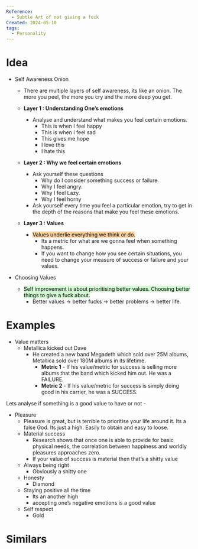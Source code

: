 ```yaml
---
Reference:
  - Subtle Art of not giving a fuck
Created: 2024-05-10
tags:
  - Personality
---
```

# Idea

- Self Awareness Onion
	* There are multiple layers of self awareness, its like an onion. The more you peel, the more you cry and the more deep you get.
	
    - **Layer 1 : Understanding One’s emotions**
        - Analyse and understand what makes you feel certain emotions.
	        - This is when I feel happy
	        - This is when I feel sad
	        - This gives me hope
	        - I love this
	        - I hate this

    - **Layer 2 : Why we feel certain emotions**
        - Ask yourself these questions
            - Why do I consider something success or failure.
            - Why I feel angry.
            - Why I feel Lazy.
            - Why I feel horny
        - Ask yourself every time you feel a particular emotion, try to get in the depth of the reasons that make you feel these emotions.

    - **Layer 3 : Values**
        - <mark style="background: #FFB86CA6;">Values underlie everything we think or do.</mark>
	        - Its a metric for what are we gonna feel when something happens.
	        - If you want to change how you see certain situations, you need to change your measure of success or failure and your values.

- Choosing Values
    * <mark style="background: #BBFABBA6;">Self improvement is about prioritising better values. Choosing better things to give a fuck about.</mark>
	    * Better values → better fucks → better problems → better life.

# Examples

* Value matters
	* Metallica kicked out Dave
		* He created a new band Megadeth which sold over 25M albums, Metallica sold over 180M albums in its lifetime.
			- **Metric 1** - If his value/metric for success is selling more albums that the band which kicked him out. He was a FAILURE.
			- **Metric 2** - If his value/metric for success is simply doing good in his carrier, he was a SUCCESS.

Lets analyse if something is a good value to have or not -
* Pleasure
	* Pleasure is great, but is terrible to prioritise your life around it. Its a false God. Its just a high. Easily to obtain and easy to loose.
	* Material success
		* Research shows that once one is able to provide for basic physical needs, the correlation between happiness and worldly pleasures approaches zero. 
		* If your value of success is material then that’s a shitty value
	* Always being right
		* Obviously a shitty one
	* Honesty
		* Diamond
	* Staying positive all the time
		* Its an another high
		* accepting one’s negative emotions is a good value
	* Self respect
		* Gold

# Similars


